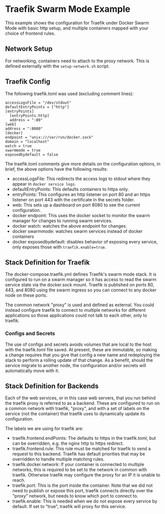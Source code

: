 # Traefik Swarm Mode Example
This example shows the configuration for Traefik under Docker Swarm Mode with
basic http setup, and multiple containers mapped with your choice of frontend rules.

## Network Setup
For networking, containers need to attach to the proxy network. This is defined
externally with the `setup-network.sh` script.

## Traefik Config
The following traefik.toml was used (excluding comment lines):

```
accessLogsFile = "/dev/stdout"
defaultEntryPoints = ["http"]
[entryPoints]
  [entryPoints.http]
  address = ":80"
[web]
address = ":8080"
[docker]
endpoint = "unix:///var/run/docker.sock"
domain = "localhost"
watch = true
swarmmode = true
exposedbydefault = false
```

The traefik.toml comments give more details on the configuration options, in
brief, the above options have the following results:
- accessLogsFile: This redirects the access logs to stdout where they appear
  in `docker service logs`.
- defaultEntryPoints: This defaults containers to https only.
- entryPoints: This configures an http listener on port 80 and an https
  listener on port 443 with the certificate in the secrets folder.
- web: This sets up a dashboard on port 8080 to see the current configuration.
- docker endpoint: This uses the docker socket to monitor the swarm manager
  for changes to running swarm services.
- docker watch: watches the above endpoint for changes.
- docker swarmmode: watches swarm services instead of docker containers
- docker exposedbydefault: disables behavior of exposing every service, only
  exposes those with `traefik.enable=true`.

## Stack Definition for Traefik
The docker-compose.traefik.yml defines Traefik's swarm mode stack. It is
configured to run on a swarm manager so it has access to read the swarm service
state via the docker.sock mount. Traefik is published on ports 80, 443, and
8080 using the swarm ingress so you can connect to any docker node on these
ports.

The common network "proxy" is used and defined as external. You could instead
configure traefik to connect to multiple networks for different applications
so those applications could not talk to each other, only to traefik.

### Configs and Secrets
The use of configs and secrets avoids volumes that are local to the host with
the traefik.toml file saved. At present, these are immutable, so
making a change requires that you give that config a new name and redeploying
the stack to perform a rolling update of that change. As a benefit, should
the service migrate to another node, the configuration and/or secrets will
automatically move with it.

## Stack Definition for Backends
Each of the web services, or in this case web servers, that you run behind
the traefik proxy is referred to as a backend. These are configured to run on
a common network with traefik, "proxy", and with a set of labels on the service
(not the container) that traefik uses to dynamically update its configuration.

The labels we are using for traefik are:
- traefik.frontend.endPoints: The defaults to https in the traefik.toml, but
  can be overridden, e.g. the nginx http to https redirect.
- traefik.frontend.rule: This rule must be matched for traefik to send a
  request to this backend. Traefik has default priorities that may be
  overridden to handle multiple matching rules.
- traefik.docker.network: If your container is connected to multiple networks,
  this is required to be set to the network in common with traefik. Otherwise
  traefik may configure the proxy for an IP it is unable to reach.
- traefik.port: This is the port inside the container. Note that we did not
  need to publish or expose this port, traefik connects directly over the
  "proxy" network, but needs to know which port to connect to.
- traefik.enable: This is needed when we do not expose every service by
  default. If set to "true", traefik will proxy for this service.
